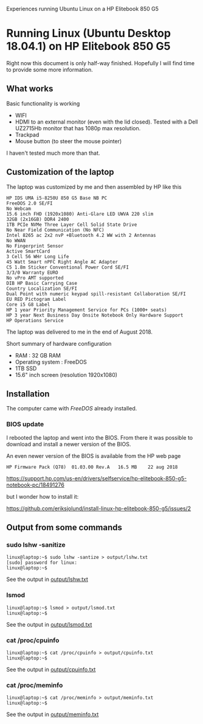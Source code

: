 Experiences running Ubuntu Linux on a HP Elitebook 850 G5

# Running Linux (Ubuntu Desktop 18.04.1) on HP Elitebook 850 G5

Right now this document is only half-way finished. Hopefully I will find time to provide some more information.

## What works

Basic functionality is working

* WIFI
* HDMI to an external monitor (even with the lid closed). Tested with a Dell UZ2715Hb monitor that has 1080p max resolution.
* Trackpad
* Mouse button (to steer the mouse pointer)

I haven't tested much more than that.

## Customization of the laptop

The laptop was customized by me and then assembled by HP like this

    HP IDS UMA i5-8250U 850 G5 Base NB PC 
    FreeDOS 2.0 SE/FI 
    No Webcam 
    15.6 inch FHD (1920x1080) Anti-Glare LED UWVA 220 slim 
    32GB (2x16GB) DDR4 2400 
    1TB PCIe NVMe Three Layer Cell Solid State Drive 
    No Near Field Communication (No NFC) 
    Intel 8265 ac 2x2 nvP +Bluetooth 4.2 WW with 2 Antennas 
    No WWAN 
    No Fingerprint Sensor 
    Active SmartCard 
    3 Cell 56 WHr Long Life 
    45 Watt Smart nPFC Right Angle AC Adapter 
    C5 1.8m Sticker Conventional Power Cord SE/FI 
    3/3/0 Warranty EURO 
    No vPro AMT supported 
    DIB HP Basic Carrying Case 
    Country Localization SE/FI 
    Dual Point with numeric keypad spill-resistant Collaboration SE/FI 
    EU RED Pictogram Label 
    Core i5 G8 Label 
    HP 1 year Priority Management Service for PCs (1000+ seats) 
    HP 3 year Next Business Day Onsite Notebook Only Hardware Support 
    HP Operations Service

The laptop was delivered to me in the end of August 2018.

Short summary of hardware configuration

* RAM : 32 GB RAM
* Operating system : FreeDOS
* 1TB SSD
* 15.6" inch screen (resolution 1920x1080)

## Installation

The computer came with _FreeDOS_ already installed. 

### BIOS update

I rebooted the laptop and went into the BIOS. From there it was possible to download
and install a newer version of the BIOS.

An even newer version of the BIOS is available from the HP web page

    HP Firmware Pack (Q78)  01.03.00 Rev.A	 16.5 MB	22 aug 2018

https://support.hp.com/us-en/drivers/selfservice/hp-elitebook-850-g5-notebook-pc/18491276

but I wonder how to install it:

https://github.com/eriksjolund/install-linux-hp-elitebook-850-g5/issues/2

## Output from some commands

### sudo lshw -sanitize

    linux@laptop:~$ sudo lshw -santize > output/lshw.txt
    [sudo] password for linux:
    linux@laptop:~$

See the output in [output/lshw.txt](output/lshw.txt)

### lsmod

    linux@laptop:~$ lsmod > output/lsmod.txt
    linux@laptop:~$

See the output in [output/lsmod.txt](output/lsmod.txt)

### cat /proc/cpuinfo

    linux@laptop:~$ cat /proc/cpuinfo > output/cpuinfo.txt
    linux@laptop:~$

See the output in [output/cpuinfo.txt](output/cpuinfo.txt)

### cat /proc/meminfo

    linux@laptop:~$ cat /proc/meminfo > output/meminfo.txt
    linux@laptop:~$

See the output in [output/meminfo.txt](output/meminfo.txt)

